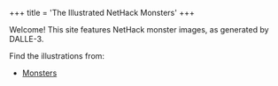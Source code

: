 +++
title = 'The Illustrated NetHack Monsters'
+++

Welcome! This site features NetHack monster images, as generated by DALLE-3.

Find the illustrations from:

* [Monsters](/monsters/)
